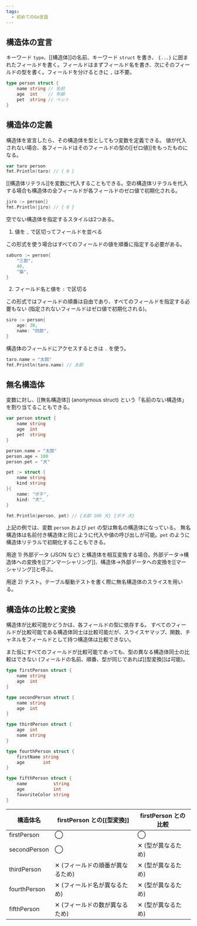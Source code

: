 ```yaml
---
tags:
  - 初めてのGo言語
---
```


## 構造体の宣言

キーワード `type`、[[構造体]]の名前、キーワード `struct` を書き、 `{...}` に囲まれたフィールドを書く。フィールドはまずフィールド名を書き、次にそのフィールドの型を書く。フィールドを分けるときに `,` は不要。

```go
type person struct {
	name string // 名前
	age  int    // 年齢
	pet  string // ペット
}
```

## 構造体の定義

構造体を宣言したら、その構造体を型としてもつ変数を定義できる。
値が代入されない場合、各フィールドはそのフィールドの型の[[ゼロ値]]をもったものになる。

```go
var taro person
fmt.Println(taro) // { 0 }
```

[[構造体リテラル]]を変数に代入することもできる。空の構造体リテラルを代入する場合も構造体の全フィールドが各フィールドのゼロ値で初期化される。

```go
jiro := person{}
fmt.Println(jiro) // { 0 }
```

空でない構造体を指定するスタイルは2つある。

1) 値を `,` で区切ってフィールドを並べる

この形式を使う場合はすべてのフィールドの値を順番に指定する必要がある。

```go
saburo := person{
	"三郎",
	40,
	"猫",
}
```

2) フィールド名と値を `:` で区切る

この形式ではフィールドの順番は自由であり、すべてのフィールドを指定する必要もない (指定されないフィールドはゼロ値で初期化される)。

```go
siro := person{
	age: 30,
	name: "四郎",
}
```

構造体のフィールドにアクセスするときは `.` を使う。

```go
taro.name = "太郎"
fmt.Println(taro.name) // 太郎
```


## 無名構造体

変数に対し、[[無名構造体]] (anonymous struct) という「名前のない構造体」を割り当てることもできる。

```go
var person struct {
	name string
	age  int
	pet  string
}

person.name = "太郎"
person.age = 100
person.pet = "犬"

pet := struct {
	name string
	kind string
}{
	name: "ポチ",
	kind: "犬",
}

fmt.Println(person, pet) // {太郎 100 犬} {ポチ 犬}
```

上記の例では、変数 `person` および `pet` の型は無名の構造体になっている。
無名構造体は名前付き構造体と同じように代入や値の呼び出しが可能。`pet` のように構造体リテラルで初期化することもできる。

用途 1) 外部データ (JSON など) と構造体を相互変換する場合。外部データ→構造体への変換を[[アンマーシャリング]]、構造体→外部データへの変換を[[マーシャリング]]と呼ぶ。

用途 2) テスト。テーブル駆動テストを書く際に無名構造体のスライスを用いる。


## 構造体の比較と変換

構造体が比較可能かどうかは、各フィールドの型に依存する。
すべてのフィールドが比較可能である構造体同士は比較可能だが、スライスヤマップ、関数、チャネルをフィールドとして持つ構造体は比較できない。

また仮にすべてのフィールドが比較可能であっても、型の異なる構造体同士の比較はできない (フィールドの名前、順番、型が同じであれば[[型変換]]は可能)。

```go
type firstPerson struct {
	name string
	age  int
}

type secondPerson struct {
	name string
	age  int
}

type thirdPerson struct {
	age  int
	name string
}

type fourthPerson struct {
	firstName string
	age       int
}

type fifthPerson struct {
	name          string
	age           int
	favoriteColor string
}
```

|構造体名|firstPerson との[[型変換]]|firstPerson との比較|
|---|---|---|
|firstPerson|◯|◯|
|secondPerson|◯|✕ (型が異なるため)|
|thirdPerson|✕ (フィールドの順番が異なるため)|✕ (型が異なるため)|
|fourthPerson|✕ (フィールド名が異なるため)|✕ (型が異なるため)|
|fifthPerson|✕ (フィールドの数が異なるため)|✕ (型が異なるため)|
